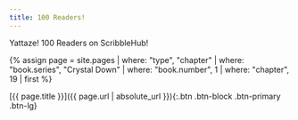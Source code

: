 ```yaml
---
title: 100 Readers!
---
```

Yattaze! 100 Readers on ScribbleHub!

{% assign page = site.pages
  | where: "type", "chapter"
  | where: "book.series", "Crystal Down"
  | where: "book.number", 1
  | where: "chapter", 19
  | first %}

[{{ page.title }}]({{ page.url | absolute_url }}){:.btn .btn-block .btn-primary .btn-lg}
<!--more-->
